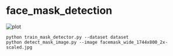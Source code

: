 # face_mask_detection


![plot](https://user-images.githubusercontent.com/8023150/137970154-aa3c2976-6d6a-4c96-a74d-28945dd34246.png)



    python train_mask_detector.py --dataset dataset
    python detect_mask_image.py --image facemask_wide_1744x800_2x-scaled.jpg
